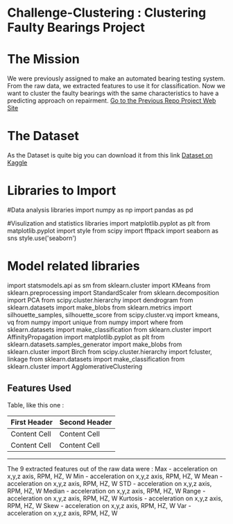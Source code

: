 Challenge-Clustering <a name="TOP"></a>
: Clustering Faulty Bearings Project
===================

# The Mission
We were previously assigned to make an automated bearing testing system.
From the raw data, we extracted features to use it for classification.
Now we want to cluster the faulty bearings with the same characteristics to have a predicting approach on repairment.
[Go to the Previous Repo Project Web Site](https://github.com/JacquesDeclercq/challenge-classification)

# The Dataset
As the Dataset is quite big you can download it from this link
[Dataset on Kaggle](https://www.kaggle.com/isaienkov/bearing-classification?select=bearing_signals.csv)

# Libraries to Import
#Data analysis libraries
import numpy as np 
import pandas as pd 

#Visulization and statistics libraries
import matplotlib.pyplot as plt
from matplotlib.pyplot import style
from scipy import fftpack
import seaborn as sns
style.use('seaborn')

# Model related libraries
import statsmodels.api as sm
from sklearn.cluster import KMeans
from sklearn.preprocessing import StandardScaler
from sklearn.decomposition import PCA
from scipy.cluster.hierarchy import dendrogram
from sklearn.datasets import make_blobs
from sklearn.metrics import silhouette_samples, silhouette_score
from scipy.cluster.vq import kmeans, vq
from numpy import unique
from numpy import where
from sklearn.datasets import make_classification
from sklearn.cluster import AffinityPropagation
import matplotlib.pyplot as plt
from sklearn.datasets.samples_generator import make_blobs
from sklearn.cluster import Birch
from scipy.cluster.hierarchy import fcluster, linkage
from sklearn.datasets import make_classification
from sklearn.cluster import AgglomerativeClustering

## Features Used
Table, like this one :

First Header  | Second Header
------------- | -------------
Content Cell  | Content Cell
Content Cell  | Content Cell
-------------------------------------------------------------------------------------------------------------------------
The 9 extracted features out of the raw data were :
Max - acceleration on x,y,z axis, RPM, HZ, W
Min - acceleration on x,y,z axis, RPM, HZ, W
Mean - acceleration on x,y,z axis, RPM, HZ, W
STD - acceleration on x,y,z axis, RPM, HZ, W
Median - acceleration on x,y,z axis, RPM, HZ, W
Range - acceleration on x,y,z axis, RPM, HZ, W
Kurtosis - acceleration on x,y,z axis, RPM, HZ, W
Skew - acceleration on x,y,z axis, RPM, HZ, W
Var - acceleration on x,y,z axis, RPM, HZ, W
